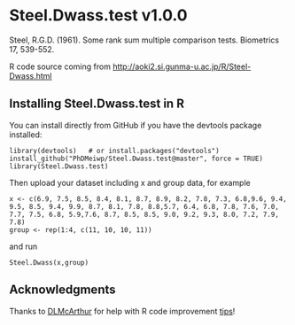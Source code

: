 # Steel.Dwass.test v1.0.0

Steel, R.G.D. (1961). Some rank sum multiple comparison tests. Biometrics 17, 539-552.

R code source coming from http://aoki2.si.gunma-u.ac.jp/R/Steel-Dwass.html

## Installing Steel.Dwass.test in R

You can install directly from GitHub if you have the devtools package installed:

    library(devtools)   # or install.packages("devtools")
	install_github("PhDMeiwp/Steel.Dwass.test@master", force = TRUE)
	library(Steel.Dwass.test)

Then upload your dataset including x and group data, for example

    x <- c(6.9, 7.5, 8.5, 8.4, 8.1, 8.7, 8.9, 8.2, 7.8, 7.3, 6.8,9.6, 9.4, 9.5, 8.5, 9.4, 9.9, 8.7, 8.1, 7.8, 8.8,5.7, 6.4, 6.8, 7.8, 7.6, 7.0, 7.7, 7.5, 6.8, 5.9,7.6, 8.7, 8.5, 8.5, 9.0, 9.2, 9.3, 8.0, 7.2, 7.9, 7.8)
    group <- rep(1:4, c(11, 10, 10, 11))


and run 

    Steel.Dwass(x,group)

## Acknowledgments

Thanks to [DLMcArthur](https://disqus.com/by/dlmcarthur/) for help with R code improvement [tips](https://meiweiping.github.io/Steel-Dwass-test-in-R-Kruskal-Wallis-post-hoc-test/#comments)!